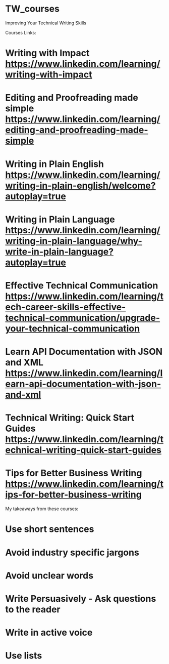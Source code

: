 # TW_courses
Improving Your Technical Writing Skills

Courses Links:
# Writing with Impact https://www.linkedin.com/learning/writing-with-impact
# Editing and Proofreading made simple https://www.linkedin.com/learning/editing-and-proofreading-made-simple
# Writing in Plain English https://www.linkedin.com/learning/writing-in-plain-english/welcome?autoplay=true
# Writing in Plain Language https://www.linkedin.com/learning/writing-in-plain-language/why-write-in-plain-language?autoplay=true
# Effective Technical Communication https://www.linkedin.com/learning/tech-career-skills-effective-technical-communication/upgrade-your-technical-communication
# Learn API Documentation with JSON and XML https://www.linkedin.com/learning/learn-api-documentation-with-json-and-xml
# Technical Writing: Quick Start Guides https://www.linkedin.com/learning/technical-writing-quick-start-guides
# Tips for Better Business Writing https://www.linkedin.com/learning/tips-for-better-business-writing


My takeaways from these courses:
# Use short sentences
# Avoid industry specific jargons
# Avoid unclear words
# Write Persuasively - Ask questions to the reader
# Write in active voice
# Use lists
